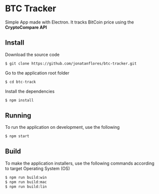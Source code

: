 # BTC Tracker

Simple App made with Electron. It tracks BitCoin price using the **CryptoCompare API**

## Install

Download the source code

```bash
$ git clone https://github.com/jonatanflores/btc-tracker.git
```

Go to the application root folder

```bash
$ cd btc-track
```

Install the dependencies

```bash
$ npm install
```

## Running

To run the application on development, use the following

```bash
$ npm start
```

## Build

To make the application installers, use the following commands according to target Operating System (OS)

```bash
$ npm run build:win
$ npm run build:mac
$ npm run build:lin
```
